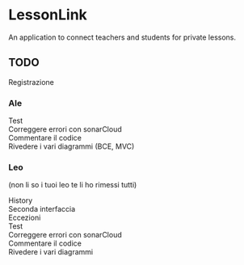# LessonLink

An application to connect teachers and students for private lessons.






## TODO

Registrazione

### Ale
Test\
Correggere errori con sonarCloud\
Commentare il codice\
Rivedere i vari diagrammi (BCE, MVC)

### Leo
(non li so i tuoi leo te li ho rimessi tutti)

History\
Seconda interfaccia\
Eccezioni\
Test\
Correggere errori con sonarCloud\
Commentare il codice\
Rivedere i vari diagrammi